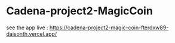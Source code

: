 # Cadena-project2-MagicCoin

see the app live : 
https://cadena-project2-magic-coin-fterdxw89-daisonth.vercel.app/
